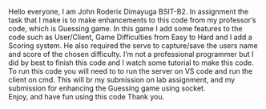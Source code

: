 Hello everyone, I am John Roderix Dimayuga BSIT-B2. In assignment the task that I make is to make  enhancements to this code from my professor’s code, which is Guessing game. In this game I add some features  to the code such as User/Client, Game Difficulties from Easy to Hard and I add a Scoring system. He also required the serve to capture/save the users name and score of the chosen difficulty. I’m not a professional programmer but I did by best to finish this code and I watch some tutorial to make this code. To run this code you will need to to run the server on VS code and run the client on cmd. This will br my submission on lab assignment, and my submission for enhancing the Guessing game using socket.	
Enjoy, and have fun using this code Thank you.
